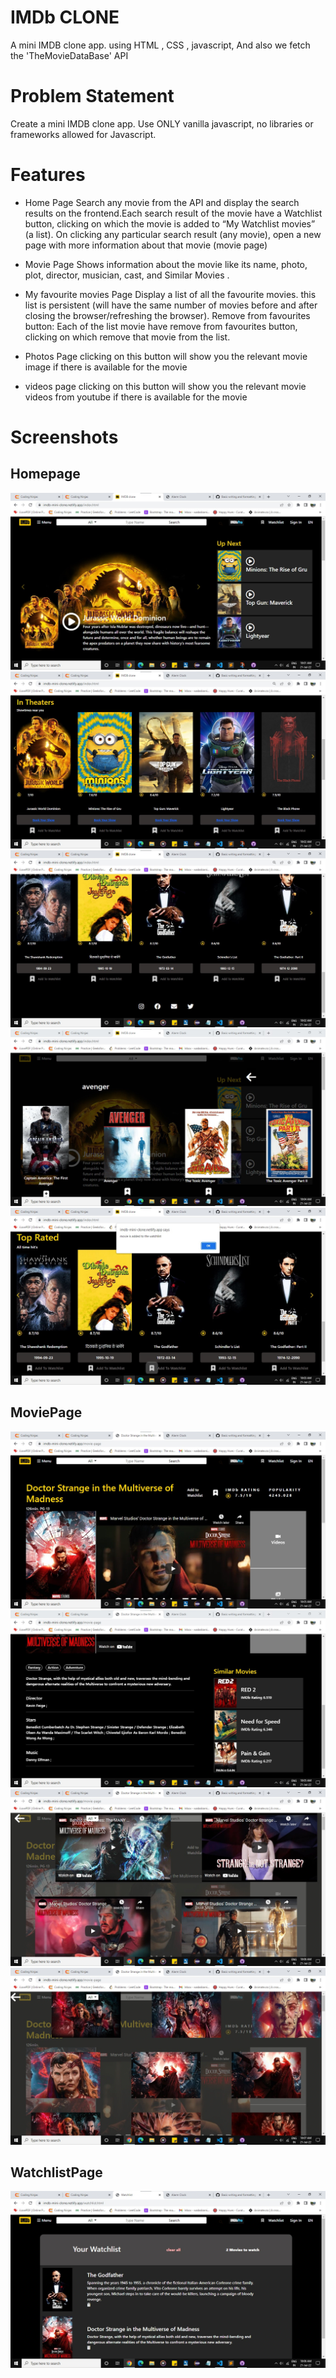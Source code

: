 # IMDb CLONE

A mini IMDB clone app. using HTML , CSS , javascript, And also we fetch the 'TheMovieDataBase' API

# Problem Statement

Create a mini IMDB clone app. Use ONLY vanilla javascript, no libraries or frameworks allowed for Javascript.

# Features

- Home Page
  Search any movie from the API and display the search results on the frontend.Each search result of the movie have a Watchlist button, clicking on which the movie is added to “My Watchlist movies” (a list). On clicking any particular search result (any movie), open a new page with more information about that movie (movie page)

- Movie Page
  Shows information about the movie like its name, photo, plot, director, musician, cast, and Similar Movies .

- My favourite movies Page
  Display a list of all the favourite movies.
  this list is persistent (will have the same number of movies before and after closing the browser/refreshing the browser).
  Remove from favourites button: Each of the list movie have remove from favourites button, clicking on which remove that movie from the list.

- Photos Page
  clicking on this button will show you the relevant movie image if there is available for the movie

- videos page
  clicking on this button will show you the relevant movie videos from youtube if there is available for the movie

# Screenshots

## Homepage

![HomePage](/Assets/HomePage1.jpg)
![HomePage](/Assets/HomePage2.jpg)
![HomePage](/Assets/FooterAndHomePage3.jpg)
![SearchResults](/Assets/SearchResultPage.jpg)
![watchlistAlert](/Assets/AddedToWatchlistAlert.jpg)

## MoviePage

![MoviePgae](/Assets/MoviePage1.jpg)
![MoviePgae](/Assets/MoviePage2.jpg)
![videosPage](/Assets/MoviePageVideos.jpg)
![photosPage](/Assets/MoviePagePhotos.jpg)

## WatchlistPage

![WatchlistPage](/Assets/WatchlistPage.jpg)
